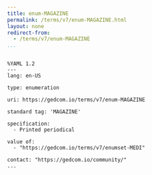 ```yaml
---
title: enum-MAGAZINE
permalink: /terms/v7/enum-MAGAZINE.html
layout: none
redirect-from:
  - /terms/v7/enum-MAGAZINE
...
```


```

%YAML 1.2
---
lang: en-US

type: enumeration

uri: https://gedcom.io/terms/v7/enum-MAGAZINE

standard tag: 'MAGAZINE'

specification:
  - Printed periodical

value of:
  - "https://gedcom.io/terms/v7/enumset-MEDI"

contact: "https://gedcom.io/community/"
...

```
